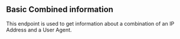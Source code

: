 ## Basic Combined information

This endpoint is used to get information about a combination of an IP Address and a User Agent.
